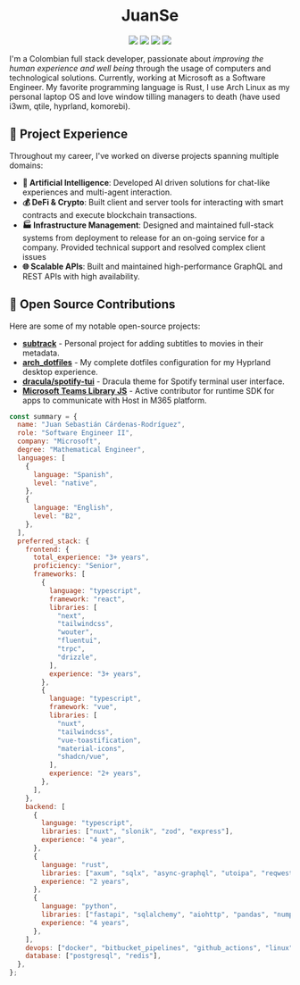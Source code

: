 <div align="center">

# JuanSe

[![](https://img.shields.io/badge/OS-Arch%20Linux-informational?style=for-the-badge&logo=linux&logoColor=F8F8F2&color=8BE9FD)](https://www.archlinux.org/)
![](https://img.shields.io/badge/Work-Software%20Engineer-informational?style=for-the-badge&logoColor=F8F8F2&color=F1FA8C&logo=gnometerminal)
[![](https://img.shields.io/badge/Work-Microsoft-informational?style=for-the-badge&logo=sonarcloud&logoColor=F8F8F2&color=CF3C19)](https://www.microsoft.com/)
[![](https://img.shields.io/badge/Desktop-Hyprland-informational?style=for-the-badge&logo=hyprland&logoColor=F8F8F2&color=50FA7B)](https://github.com/hyprwm/Hyprland)

</div>

I'm a Colombian full stack developer, passionate about _improving the human experience
and well being_ through the usage of computers and technological solutions. Currently,
working at Microsoft as a Software Engineer. My favorite programming language is Rust, I
use Arch Linux as my personal laptop OS and love window tilling managers to death (have
used i3wm, qtile, hyprland, komorebi).

## 🚀 Project Experience

Throughout my career, I've worked on diverse projects spanning multiple domains:

- **🤖 Artificial Intelligence**: Developed AI driven solutions for chat-like experiences and multi-agent interaction.
- **💰 DeFi & Crypto**: Built client and server tools for interacting with smart contracts and execute blockchain transactions.
- **🏭 Infrastructure Management**: Designed and maintained full-stack systems from deployment to release for an on-going service for a company. Provided technical support and resolved complex client issues
- **🌐 Scalable APIs**: Built and maintained high-performance GraphQL and REST APIs with high availability.

## 🌟 Open Source Contributions

Here are some of my notable open-source projects:

- **[subtrack](https://github.com/juanscr/subtrack)** - Personal project for adding subtitles to movies in their metadata.
- **[arch_dotfiles](https://github.com/juanscr/arch_dotfiles)** - My complete dotfiles configuration for my Hyprland desktop experience.
- **[dracula/spotify-tui](https://github.com/dracula/spotify-tui)** - Dracula theme for Spotify terminal user interface.
- **[Microsoft Teams Library JS](https://github.com/OfficeDev/microsoft-teams-library-js)** - Active contributor for runtime SDK for apps to communicate with Host in M365 platform.

```javascript
const summary = {
  name: "Juan Sebastián Cárdenas-Rodríguez",
  role: "Software Engineer II",
  company: "Microsoft",
  degree: "Mathematical Engineer",
  languages: [
    {
      language: "Spanish",
      level: "native",
    },
    {
      language: "English",
      level: "B2",
    },
  ],
  preferred_stack: {
    frontend: {
      total_experience: "3+ years",
      proficiency: "Senior",
      frameworks: [
        {
          language: "typescript",
          framework: "react",
          libraries: [
            "next",
            "tailwindcss",
            "wouter",
            "fluentui",
            "trpc",
            "drizzle",
          ],
          experience: "3+ years",
        },
        {
          language: "typescript",
          framework: "vue",
          libraries: [
            "nuxt",
            "tailwindcss",
            "vue-toastification",
            "material-icons",
            "shadcn/vue",
          ],
          experience: "2+ years",
        },
      ],
    },
    backend: [
      {
        language: "typescript",
        libraries: ["nuxt", "slonik", "zod", "express"],
        experience: "4 year",
      },
      {
        language: "rust",
        libraries: ["axum", "sqlx", "async-graphql", "utoipa", "reqwest"],
        experience: "2 years",
      },
      {
        language: "python",
        libraries: ["fastapi", "sqlalchemy", "aiohttp", "pandas", "numpy"],
        experience: "4 years",
      },
    ],
    devops: ["docker", "bitbucket_pipelines", "github_actions", "linux"],
    database: ["postgresql", "redis"],
  },
};
```
